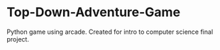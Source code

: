 # Top-Down-Adventure-Game
Python game using arcade. Created for intro to computer science final project.
